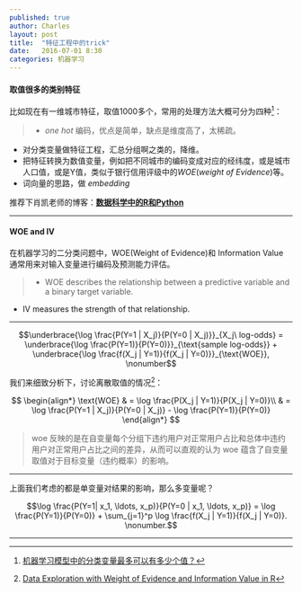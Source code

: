 ```yaml
---
published: true
author: Charles
layout: post
title:  "特征工程中的trick"
date:   2016-07-01 8:30
categories: 机器学习
---
```


#### 取值很多的类别特征

比如现在有一维城市特征，取值1000多个，常用的处理方法大概可分为四种[^1]：

> - $one\ hot$ 编码，优点是简单，缺点是维度高了，太稀疏。    
- 对分类变量做特征工程，汇总分组啊之类的，降维。   
- 把特征转换为数值变量，例如把不同城市的编码变成对应的经纬度，或是城市人口值，或是Y值，类似于银行信用评级中的$WOE(weight\ of\ Evidence)$等。   
- 词向量的思路，做 $embedding$

推荐下肖凯老师的博客：[**数据科学中的R和Python**](http://xccds1977.blogspot.com/)

---

#### WOE and IV

在机器学习的二分类问题中，WOE(Weight of Evidence)和 Information Value 通常用来对输入变量进行编码及预测能力评估。

> - WOE describes the relationship between a predictive variable and a binary target variable.  
- IV measures the strength of that relationship.

---

$$\underbrace{\log \frac{P(Y=1 | X_j)}{P(Y=0 | X_j)}}_{X_j\ log-odds} = \underbrace{\log \frac{P(Y=1)}{P(Y=0)}}_{\text{sample log-odds}} + \underbrace{\log \frac{f(X_j | Y=1)}{f(X_j | Y=0)}}_{\text{WOE}}, \nonumber$$

我们来细致分析下，讨论离散取值的情况[^2]：

$$
\begin{align*}
\text{WOE} & = \log \frac{P(X_j | Y=1)}{P(X_j | Y=0)}\\
& = \log \frac{P(Y=1 | X_j)}{P(Y=0 | X_j)} - \log \frac{P(Y=1)}{P(Y=0)}
\end{align*}
$$

> woe 反映的是在自变量每个分组下违约用户对正常用户占比和总体中违约用户对正常用户占比之间的差异，从而可以直观的认为 woe 蕴含了自变量取值对于目标变量（违约概率）的影响。

---

上面我们考虑的都是单变量对结果的影响，那么多变量呢？

$$\log \frac{P(Y=1| x_1, \ldots, x_p)}{P(Y=0 | x_1, \ldots, x_p)} = \log \frac{P(Y=1)}{P(Y=0)} + \sum_{j=1}^p \log \frac{f(X_j | Y=1)}{f(X_j | Y=0)}. \nonumber.$$

---

[^1]:[机器学习模型中的分类变量最多可以有多少个值？](https://www.zhihu.com/question/38438477/answer/76744552)
[^2]:[Data Exploration with Weight of Evidence and Information Value in R](http://multithreaded.stitchfix.com/blog/2015/08/13/weight-of-evidence/)
